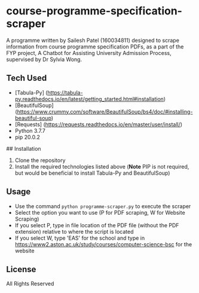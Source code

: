 # course-programme-specification-scraper

A programme written by Sailesh Patel (160034811) designed to scrape information from course programme specification PDFs, as a part of the FYP project, A Chatbot for Assisting University Admission Process, supervised by Dr Sylvia Wong. 

## Tech Used
* [Tabula-Py] (https://tabula-py.readthedocs.io/en/latest/getting_started.html#installation)
* [BeautifulSoup] (https://www.crummy.com/software/BeautifulSoup/bs4/doc/#installing-beautiful-soup)
* [Requests] (https://requests.readthedocs.io/en/master/user/install/)
* Python 3.7.7
* pip 20.0.2 

## Installation
1. Clone the repository
2. Install the required technologies listed above (**Note** PIP is not required, but would be beneficial to install Tabula-Py and BeautifulSoup)

## Usage
* Use the command `python programme-scraper.py` to execute the scraper
* Select the option you want to use (P for PDF scraping, W for Website Scraping)
* If you select P, type in file location of the PDF file (without the PDF extension) relative to where the script is located
* If you select W, type 'EAS' for the school and type in https://www2.aston.ac.uk/study/courses/computer-science-bsc for the website

## License
All Rights Reserved
